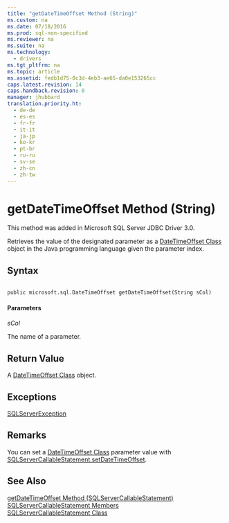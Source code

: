```yaml
---
title: "getDateTimeOffset Method (String)"
ms.custom: na
ms.date: 07/18/2016
ms.prod: sql-non-specified
ms.reviewer: na
ms.suite: na
ms.technology: 
  - drivers
ms.tgt_pltfrm: na
ms.topic: article
ms.assetid: fedb1d75-0c3d-4eb3-ae65-da0e153265cc
caps.latest.revision: 14
caps.handback.revision: 0
manager: jhubbard
translation.priority.ht: 
  - de-de
  - es-es
  - fr-fr
  - it-it
  - ja-jp
  - ko-kr
  - pt-br
  - ru-ru
  - sv-se
  - zh-cn
  - zh-tw
---
```

# getDateTimeOffset Method (String)
  This method was added in  Microsoft  SQL Server  JDBC Driver 3.0.  
  
 Retrieves the value of the designated parameter as a [DateTimeOffset Class](../content/DateTimeOffset-Class.md) object in the Java programming language given the parameter index.  
  
## Syntax  
  
```  
  
public microsoft.sql.DateTimeOffset getDateTimeOffset(String sCol)  
```  
  
#### Parameters  
 *sCol*  
  
 The name of a parameter.  
  
## Return Value  
 A [DateTimeOffset Class](../content/DateTimeOffset-Class.md) object.  
  
## Exceptions  
 [SQLServerException](../content/SQLServerException-Class.md)  
  
## Remarks  
 You can set a [DateTimeOffset Class](../content/DateTimeOffset-Class.md) parameter value with [SQLServerCallableStatement.setDateTimeOffset](../content/setDateTimeOffset-Method--SQLServerCallableStatement-.md).  
  
## See Also  
 [getDateTimeOffset Method &#40;SQLServerCallableStatement&#41;](../content/getDateTimeOffset-Method--SQLServerCallableStatement-.md)   
 [SQLServerCallableStatement Members](../content/SQLServerCallableStatement-Members.md)   
 [SQLServerCallableStatement Class](../content/SQLServerCallableStatement-Class.md)  
  
  